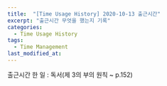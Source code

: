 ```yaml
---
title:  "[Time Usage History] 2020-10-13 출근시간"
excerpt: "출근시간 무엇을 했는지 기록"
categories:
  - Time Usage History
tags:
  - Time Management
last_modified_at: 
---
```


출근시간 한 일 : 독서(제 3의 부의 원칙 ~ p.152)
